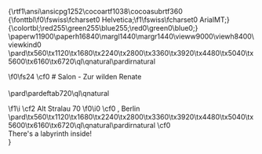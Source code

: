 {\rtf1\ansi\ansicpg1252\cocoartf1038\cocoasubrtf360
{\fonttbl\f0\fswiss\fcharset0 Helvetica;\f1\fswiss\fcharset0 ArialMT;}
{\colortbl;\red255\green255\blue255;\red0\green0\blue0;}
\paperw11900\paperh16840\margl1440\margr1440\vieww9000\viewh8400\viewkind0
\pard\tx560\tx1120\tx1680\tx2240\tx2800\tx3360\tx3920\tx4480\tx5040\tx5600\tx6160\tx6720\ql\qnatural\pardirnatural

\f0\fs24 \cf0 # Salon - Zur wilden Renate\
\
\pard\pardeftab720\ql\qnatural

\f1\i \cf2 Alt Stralau 70
\f0\i0 \cf0 , Berlin\
\pard\tx560\tx1120\tx1680\tx2240\tx2800\tx3360\tx3920\tx4480\tx5040\tx5600\tx6160\tx6720\ql\qnatural\pardirnatural
\cf0 \
There's a labyrinth inside!\
}